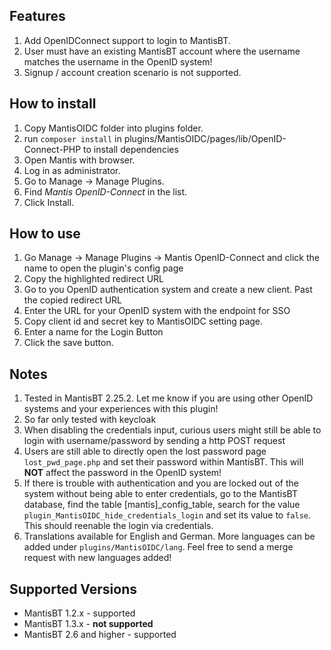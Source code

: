 Features
--------
1. Add OpenIDConnect support to login to MantisBT.
2. User must have an existing MantisBT account where the username matches the username in the OpenID system!
3. Signup / account creation scenario is not supported.

How to install
--------------
1. Copy MantisOIDC folder into plugins folder.
2. run `composer install` in plugins/MantisOIDC/pages/lib/OpenID-Connect-PHP to install dependencies
3. Open Mantis with browser.
4. Log in as administrator.
5. Go to Manage -> Manage Plugins.
6. Find *Mantis OpenID-Connect* in the list.
7. Click Install.

How to use
----------
1. Go Manage -> Manage Plugins -> Mantis OpenID-Connect and click the name to open the plugin's config page
2. Copy the highlighted redirect URL
3. Go to you OpenID authentication system and create a new client. Past the copied redirect URL
4. Enter the URL for your OpenID system with the endpoint for SSO
5. Copy client id and secret key to MantisOIDC setting page.
6. Enter a name for the Login Button
7. Click the save button.

Notes
-----
1. Tested in MantisBT 2.25.2. Let me know if you are using other OpenID systems and your experiences with this plugin!
2. So far only tested with keycloak
3. When disabling the credentials input, curious users might still be able to login with username/password by sending a http POST request
4. Users are still able to directly open the lost password page `lost_pwd_page.php` and set their password within MantisBT. This will **NOT** affect the password in the OpenID system!
5. If there is trouble with authentication and you are locked out of the system without being able to enter credentials, go to the MantisBT database, find the table [mantis]_config_table, search for the value `plugin_MantisOIDC_hide_credentials_login` and set its value to `false`. This should reenable the login via credentials.
6. Translations available for English and German. More languages can be added under `plugins/MantisOIDC/lang`. Feel free to send a merge request with new languages added!

Supported Versions
------------------
- MantisBT 1.2.x - supported
- MantisBT 1.3.x - **not supported**
- MantisBT 2.6 and higher - supported



